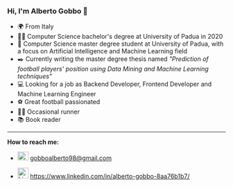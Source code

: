 ### Hi, I'm Alberto Gobbo 👋

- 🌍 From Italy
- 👨‍🎓 Computer Science bachelor's degree at University of Padua in 2020
- 🏬 Computer Science master degree student at University of Padua, with a focus on Artificial Intelligence and Machine Learning field
- ✒️ Currently writing the master degree thesis named *"Prediction of football players' position using Data Mining and Machine Learning techniques"*
- 💻 Looking for a job as Backend Developer, Frontend Developer and Machine Learning Engineer
- ⚽ Great football passionated
- 🏃‍♂️ Occasional runner
- 📚 Book reader

--- 

**How to reach me:**

  - <img style="width:25px; height:20px;" src="https://upload.wikimedia.org/wikipedia/commons/thumb/7/7e/Gmail_icon_%282020%29.svg/640px-Gmail_icon_%282020%29.svg.png" alt="Gmail Badge"/>  <a href="mailto:gobboalberto98@gmail.com">gobboalberto98@gmail.com</a>
  
  - <img style="width:25px; height:25px;" src="https://upload.wikimedia.org/wikipedia/commons/thumb/c/ca/LinkedIn_logo_initials.png/800px-LinkedIn_logo_initials.png" alt="LinkedIn Badge"/> <a href="https://www.linkedin.com/in/alberto-gobbo-8aa76b1b7/">https://www.linkedin.com/in/alberto-gobbo-8aa76b1b7/</a>
  


<!--
**AlbertoGobbo/AlbertoGobbo** is a ✨ _special_ ✨ repository because its `README.md` (this file) appears on your GitHub profile.

Here are some ideas to get you started:

- 🔭 I’m currently working on ...
- 🌱 I’m currently learning ...
- 👯 I’m looking to collaborate on ...
- 🤔 I’m looking for help with ...
- 💬 Ask me about ...
- 📫 How to reach me: ...
- 😄 Pronouns: ...
- ⚡ Fun fact: ...
-->
